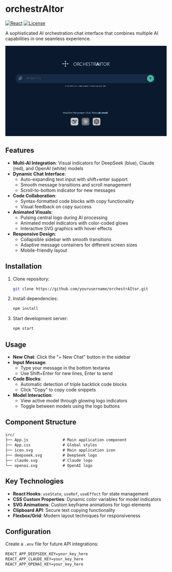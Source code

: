 # orchestrAItor

[![React](https://img.shields.io/badge/React-18+-61DAFB?logo=react&logoColor=white)](https://react.dev/)
[![License](https://img.shields.io/badge/License-MIT-blue.svg)](https://opensource.org/licenses/MIT)

A sophisticated AI orchestration chat interface that combines multiple AI capabilities in one seamless experience.

![App Screenshot](./public/screenshot.png)

## Features

- **Multi-AI Integration**: Visual indicators for DeepSeek (blue), Claude (red), and OpenAI (white) models
- **Dynamic Chat Interface**:
  - Auto-expanding text input with shift+enter support
  - Smooth message transitions and scroll management
  - Scroll-to-bottom indicator for new messages
- **Code Collaboration**:
  - Syntax-formatted code blocks with copy functionality
  - Visual feedback on copy success
- **Animated Visuals**:
  - Pulsing central logo during AI processing
  - Animated model indicators with color-coded glows
  - Interactive SVG graphics with hover effects
- **Responsive Design**:
  - Collapsible sidebar with smooth transitions
  - Adaptive message containers for different screen sizes
  - Mobile-friendly layout

## Installation

1. Clone repository:
   ```bash
   git clone https://github.com/yourusername/orchestrAItor.git
   ```
2. Install dependencies:
   ```bash
   npm install
   ```
3. Start development server:
   ```bash
   npm start
   ```

## Usage

- **New Chat**: Click the "+ New Chat" button in the sidebar
- **Input Message**:
  - Type your message in the bottom textarea
  - Use Shift+Enter for new lines, Enter to send
- **Code Blocks**:
  - Automatic detection of triple backtick code blocks
  - Click "Copy" to copy code snippets
- **Model Interaction**:
  - View active model through glowing logo indicators
  - Toggle between models using the logo buttons

## Component Structure

```
src/
├── App.js               # Main application component
├── App.css              # Global styles
├── icon.svg             # Main application icon
├── deepseek.svg         # DeepSeek logo
├── claude.svg           # Claude logo
└── openai.svg           # OpenAI logo
```

## Key Technologies

- **React Hooks**: `useState`, `useRef`, `useEffect` for state management
- **CSS Custom Properties**: Dynamic color variables for model indicators
- **SVG Animations**: Custom keyframe animations for logo elements
- **Clipboard API**: Secure text copying functionality
- **Flexbox/Grid**: Modern layout techniques for responsiveness

## Configuration

Create a `.env` file for future API integrations:

```
REACT_APP_DEEPSEEK_KEY=your_key_here
REACT_APP_CLAUDE_KEY=your_key_here
REACT_APP_OPENAI_KEY=your_key_here
```
